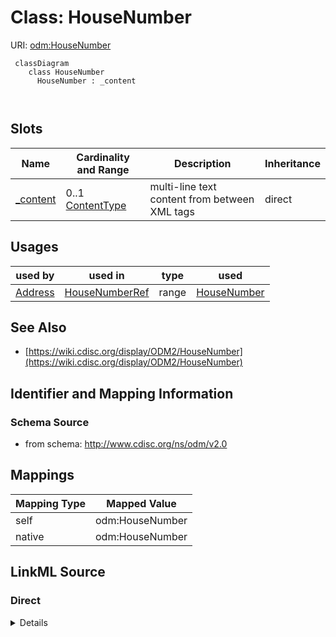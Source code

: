 # Class: HouseNumber



URI: [odm:HouseNumber](http://www.cdisc.org/ns/odm/v2.0/HouseNumber)



```mermaid
 classDiagram
    class HouseNumber
      HouseNumber : _content
        
      
```




<!-- no inheritance hierarchy -->


## Slots

| Name | Cardinality and Range | Description | Inheritance |
| ---  | --- | --- | --- |
| [_content](_content.md) | 0..1 <br/> [ContentType](ContentType.md) | multi-line text content from between XML tags | direct |





## Usages

| used by | used in | type | used |
| ---  | --- | --- | --- |
| [Address](Address.md) | [HouseNumberRef](HouseNumberRef.md) | range | [HouseNumber](HouseNumber.md) |






## See Also

* [https://wiki.cdisc.org/display/ODM2/HouseNumber](https://wiki.cdisc.org/display/ODM2/HouseNumber)

## Identifier and Mapping Information







### Schema Source


* from schema: http://www.cdisc.org/ns/odm/v2.0





## Mappings

| Mapping Type | Mapped Value |
| ---  | ---  |
| self | odm:HouseNumber |
| native | odm:HouseNumber |





## LinkML Source

<!-- TODO: investigate https://stackoverflow.com/questions/37606292/how-to-create-tabbed-code-blocks-in-mkdocs-or-sphinx -->

### Direct

<details>
```yaml
name: HouseNumber
from_schema: http://www.cdisc.org/ns/odm/v2.0
see_also:
- https://wiki.cdisc.org/display/ODM2/HouseNumber
slots:
- _content
slot_usage:
  range:
    name: range
    id_prefixes:
    - text
class_uri: odm:HouseNumber

```
</details>

### Induced

<details>
```yaml
name: HouseNumber
from_schema: http://www.cdisc.org/ns/odm/v2.0
see_also:
- https://wiki.cdisc.org/display/ODM2/HouseNumber
slot_usage:
  range:
    name: range
    id_prefixes:
    - text
attributes:
  name: _content
  description: multi-line text content from between XML tags
  from_schema: http://www.cdisc.org/ns/odm/v2.0
  rank: 1000
  alias: _content
  owner: HouseNumber
  domain_of:
  - TranslatedText
  - CheckValue
  - Code
  - WorkflowEnd
  - UserName
  - Prefix
  - Suffix
  - FullName
  - GivenName
  - FamilyName
  - StreetName
  - HouseNumber
  - City
  - StateProv
  - Country
  - PostalCode
  - OtherText
  - Meaning
  - LegalReason
  - DateTimeStamp
  - ReasonForChange
  - SourceID
  - FlagValue
  - FlagType
  - Value
  range: _contentType
  inlined: true
class_uri: odm:HouseNumber

```
</details>